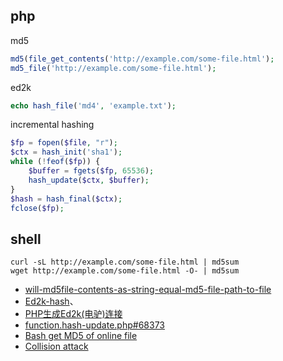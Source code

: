 ## php

md5

```php
md5(file_get_contents('http://example.com/some-file.html');
md5_file('http://example.com/some-file.html');
```

ed2k

```php
echo hash_file('md4', 'example.txt');
```

incremental hashing

```php
$fp = fopen($file, "r");
$ctx = hash_init('sha1');
while (!feof($fp)) {
    $buffer = fgets($fp, 65536);
    hash_update($ctx, $buffer);
}
$hash = hash_final($ctx);
fclose($fp);
```

## shell

```shell
curl -sL http://example.com/some-file.html | md5sum
wget http://example.com/some-file.html -O- | md5sum
```

- [will-md5file-contents-as-string-equal-md5-file-path-to-file](https://stackoverflow.com/questions/10738866/will-md5file-contents-as-string-equal-md5-file-path-to-file)
- [Ed2k-hash](https://wiki.anidb.info/w/Ed2k-hash)、
- [PHP生成Ed2k(电驴)连接](https://cevin.me/archives/php-generate-ed2k-link.html)
- [function.hash-update.php#68373](http://php.net/manual/en/function.hash-update.php#68373)
- [Bash get MD5 of online file](https://askubuntu.com/questions/685775/bash-get-md5-of-online-file)
- [Collision attack](https://en.wikipedia.org/wiki/Collision_attack)
